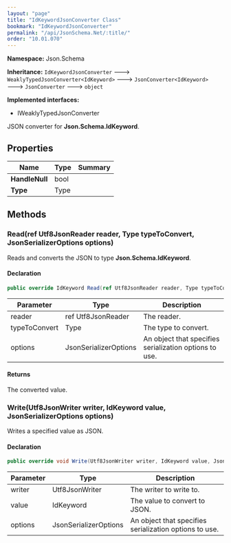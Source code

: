 ```yaml
---
layout: "page"
title: "IdKeywordJsonConverter Class"
bookmark: "IdKeywordJsonConverter"
permalink: "/api/JsonSchema.Net/:title/"
order: "10.01.070"
---
```

**Namespace:** Json.Schema

**Inheritance:**
`IdKeywordJsonConverter`
 🡒 
`WeaklyTypedJsonConverter<IdKeyword>`
 🡒 
`JsonConverter<IdKeyword>`
 🡒 
`JsonConverter`
 🡒 
`object`

**Implemented interfaces:**

- IWeaklyTypedJsonConverter

JSON converter for **Json.Schema.IdKeyword**.

## Properties

| Name | Type | Summary |
|---|---|---|
| **HandleNull** | bool |  |
| **Type** | Type |  |

## Methods

### Read(ref Utf8JsonReader reader, Type typeToConvert, JsonSerializerOptions options)

Reads and converts the JSON to type **Json.Schema.IdKeyword**.

#### Declaration

```c#
public override IdKeyword Read(ref Utf8JsonReader reader, Type typeToConvert, JsonSerializerOptions options)
```

| Parameter | Type | Description |
|---|---|---|
| reader | ref Utf8JsonReader | The reader. |
| typeToConvert | Type | The type to convert. |
| options | JsonSerializerOptions | An object that specifies serialization options to use. |


#### Returns

The converted value.

### Write(Utf8JsonWriter writer, IdKeyword value, JsonSerializerOptions options)

Writes a specified value as JSON.

#### Declaration

```c#
public override void Write(Utf8JsonWriter writer, IdKeyword value, JsonSerializerOptions options)
```

| Parameter | Type | Description |
|---|---|---|
| writer | Utf8JsonWriter | The writer to write to. |
| value | IdKeyword | The value to convert to JSON. |
| options | JsonSerializerOptions | An object that specifies serialization options to use. |


